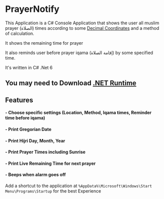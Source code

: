 # PrayerNotify

This Application is a C# Console Application that shows the user all muslim prayer (الصلاة) times according to some [Decimal Coordinates](https://www.geodatos.net/en/coordinates) and a method of calculation.

It shows the remaining time for prayer

It also reminds user before prayer iqama (إقامة الصلاة) by some specified time.

It's written in C# .Net 6

You may need to Download [.NET Runtime](https://dotnet.microsoft.com/en-us/download/dotnet/6.0)
---

## Features

#### - Choose specific settings (Location, Method, Iqama times, Reminder time before iqama)

#### - Print Gregorian Date

#### - Print Hijri Day, Month, Year

#### - Print Prayer Times including Sunrise

#### - Print **Live** Remaining Time for next prayer

#### - Beeps when alarm goes off


Add a shortcut to the application at `%AppData%\Microsoft\Windows\Start Menu\Programs\Startup` for the best Experience
